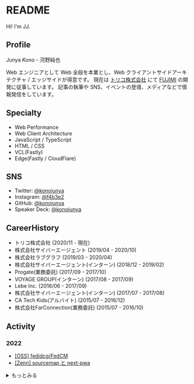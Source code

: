 # README

Hi! I'm JJ.

## Profile

Junya Kono - 河野純也

Web エンジニアとして Web 全般を本業とし、Web クライアントサイドアーキテクチャ / エッジサイドが得意です。
現在は [トリコ株式会社](https://tricot-inc.com) にて [FUJIMI](https://fujimi.me) の開発に従事しています。
記事の執筆や SNS、イベントの登壇、メディアなどで情報発信をしています。

## Specialty

- Web Performance
- Web Client Architecture
- JavaScript / TypeScript
- HTML / CSS
- VCL(Fastly)
- Edge(Fastly / CloudFlare)


## SNS

- Twitter: [@konojunya](https://twitter.com/konojunya)
- Instagram: [@f4b3e2](https://www.instagram.com/f4b3e2)
- GitHub: [@konojunya](https://github.com/konojunya)
- Speaker Deck: [@konojunya](https://speakerdeck.com/konojunya)


## CareerHistory

- トリコ株式会社 (2020/11 - 現在)
- 株式会社サイバーエージェント (2019/04 - 2020/10)
- 株式会社ラブグラフ (2019/03 - 2020/04)
- 株式会社サイバーエージェント(インターン) (2018/12 - 2019/02)
- Progate(業務委託) (2017/09 - 2017/10)
- VOYAGE GROUP(インターン) (2017/08 - 2017/09)
- Lebe Inc. (2016/06 - 2017/09)
- 株式会社サイバーエージェント(インターン) (2017/07 - 2017/08)
- CA Tech Kids(アルバイト) (2015/07 - 2016/12)
- 株式会社FarConnection(業務委託) (2015/07 - 2016/10)


## Activity

### 2022
- [[OSS] fedidcg/FedCM](https://github.com/fedidcg/FedCM/pull/165)
- [[Zenn] sourcemap と next-pwa](https://zenn.dev/jj/articles/next-pwa-with-sourcemap)

<details>
<summary>もっとみる</summary>

### 2021
- [[Zenn] 読者コミュニティ｜Fastly Compute@Edge 使い方ガイド](https://zenn.dev/jj/scraps/a87d6c9475e0a3)
- [[Zenn] Fastly Compute@Edge 使い方ガイド](https://zenn.dev/jj/books/fastly-compute-at-edge-guide)
- [[Zenn] Next.jsにおけるenvのベストプラクティス](https://zenn.dev/jj/articles/next-js-env-best-practice)
- [[Zenn] Edge Functions - Vercel についてざっくり理解](https://zenn.dev/jj/scraps/c3f62783f65b91)
- [[Zenn] Next.js 12 をざっくり理解](https://zenn.dev/jj/scraps/f8a97c4f669397)
- [[Zenn] stylelint-pluginを作ってみる会](https://zenn.dev/jj/scraps/42157938c9eb48)
- [[Zenn] Fastlyを活用したカナリアリリースを実現したい](https://zenn.dev/jj/scraps/806cacaa44597f)
- [[Zenn] WebKitのPrivate Click Measurementの翻訳をして概要を掴む](https://zenn.dev/jj/scraps/1f4c10accb6c98)
- [[Zenn] NeoVimのPluginを作ってみる①](https://zenn.dev/jj/scraps/667c49714289a7)
- [[Zenn] NeoVimのjob control apiを使ってみる会](https://zenn.dev/jj/scraps/e2fe98c24c720a)
- [[Zenn] Weekly Tech News](https://zenn.dev/jj/scraps/30a35d032aa977)

### 2020
- [[Zenn] JavaScriptのJITをざっくり理解する会](https://zenn.dev/jj/scraps/14a701a311aa6f)
- [[Zenn] Firebase Auth + Next.jsでのユーザー認証](https://zenn.dev/jj/scraps/0ef0c51a3a62a6)
- [[Zenn] CookieをAuthorizationヘッダーに載せ替えてAPIリクエストをするいい書き方の考察](https://zenn.dev/jj/scraps/3fc4d100dd7e4b)
- [[Zenn] Firebase Node.js Client SDKだけでAuthenticateを行いたい](https://zenn.dev/jj/scraps/8c28ddb257385f)
- [[Zenn] Next.jsのSSR/SSG/CSRについて考える](https://zenn.dev/jj/scraps/e270d446787635)
- [[Zenn] Preactで作ったコンポーネントをWeb Components として公開する](https://zenn.dev/jj/articles/preact-web-components)
- [[Zenn] Figma plugin with WebAssembly](https://zenn.dev/jj/articles/figma-plugin-with-wasm)

</details>
